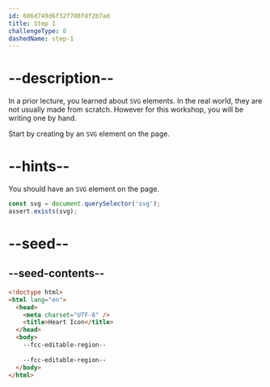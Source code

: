 ```yaml
---
id: 686d749d6f32f708fdf2b7ad
title: Step 1
challengeType: 0
dashedName: step-1
---
```


# --description--

In a prior lecture, you learned about `SVG` elements. In the real world, they are not usually
made from scratch. However for this workshop, you will be writing one by hand.

Start by creating by an `SVG` element on the page.

# --hints--

You should have an `SVG` element on the page.

```js
const svg = document.querySelector('svg');
assert.exists(svg);
```

# --seed--

## --seed-contents--

```html
<!doctype html>
<html lang="en">
  <head>
    <meta charset="UTF-8" />
    <title>Heart Icon</title>
  </head>
  <body>
    --fcc-editable-region-- 
    
    --fcc-editable-region--
  </body>
</html>
```
